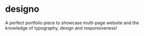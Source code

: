 # designo
A perfect portfolio piece to showcase multi-page website and the knowledge of typography, design and responsiveness!
